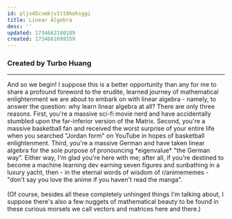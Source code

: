 ```yaml
---
id: pljx45cxmkjv1tt8kohsggi
title: Linear Algebra
desc: ''
updated: 1734662180189
created: 1734661699359
---
```

### Created by Turbo Huang
<hr>
And so we begin! I suppose this is a better opportunity than any for me to share a profound foreword to the erudite, learned journey of mathematical enlightenment we are about to embark on with linear algebra - namely, to answer the question: why learn linear algebra at all? There are only three reasons. First, you're a massive sci-fi movie nerd and have accidentally stumbled upon the far-inferior version of the Matrix. Second, you're a massive basketball fan and received the worst surprise of your entire life when you searched "Jordan form" on YouTube in hopes of basketball enlightenment. Third, you're a massive German and have taken linear algebra for the sole purpose of pronouncing *eigenvalue* "the German way". Either way, I'm glad you're here with me; after all, if you're destined to become a machine learning dev earning seven figures and sunbathing in a luxury yacht, then - in the eternal words of wisdom of r/animememes - "don't say you love the anime if you haven't read the manga".<br/><br/>
(Of course, besides all these completely unhinged things I'm talking about, I suppose there's also a few nuggets of mathematical beauty to be found in these curious morsels we call vectors and matrices here and there.)
<Newline>